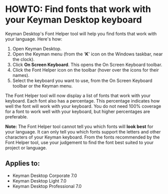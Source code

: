 # HOWTO: Find fonts that work with your Keyman Desktop keyboard

<p>Keyman Desktop's Font Helper tool will help you find fonts that work with your language. Here's how:</p>

<ol>
  <li>Open Keyman Desktop.</li>
  <li>Open the Keyman menu (from the '<b>K</b>' icon on the Windows taskbar, near the clock).</li>
  <li>Click <b>On Screen Keyboard</b>. This opens the On Screen Keyboard toolbar.</li>
  <li>Click the Font Helper icon on the toolbar (hover over the icons for their names).</li>
  <li>Select the keyboard you want to use, from the On Screen Keyboard toolbar or the Keyman menu.</li>
</ol>

<p>The Font Helper tool will now display a list of fonts that work with your keyboard. Each font also has a percentage. This percentage indicates how well the font will work with your keyboard. You do not need 100% coverage for a font to work well with your keyboard, but higher percentages are preferable.</p>

<p><b>Note:</b> The Font Helper tool cannot tell you which fonts will <b>look best</b> for your language. It can only tell you which fonts support the letters and other characters of your Keyman keyboard. From the fonts recommended by the Font Helper tool, use your judgement to find the font best suited to your project or language.</p>



## Applies to:
 * Keyman Desktop Corporate 7.0
 * Keyman Desktop Light 7.0
 * Keyman Desktop Professional 7.0

